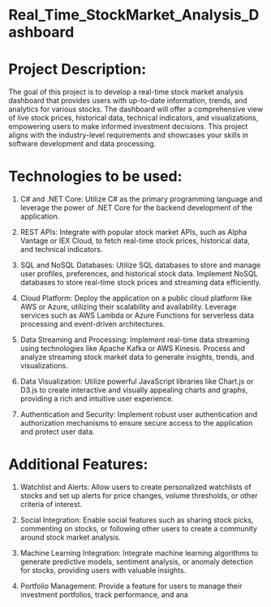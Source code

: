 # Real_Time_StockMarket_Analysis_Dashboard

# Project Description:
The goal of this project is to develop a real-time stock market analysis dashboard that provides users with up-to-date information, trends, and analytics for various stocks. The dashboard will offer a comprehensive view of live stock prices, historical data, technical indicators, and visualizations, empowering users to make informed investment decisions. This project aligns with the industry-level requirements and showcases your skills in software development and data processing.

# Technologies to be used:

1. C# and .NET Core: Utilize C# as the primary programming language and leverage the power of .NET Core for the backend development of the application.

2. REST APIs: Integrate with popular stock market APIs, such as Alpha Vantage or IEX Cloud, to fetch real-time stock prices, historical data, and technical indicators.

3. SQL and NoSQL Databases: Utilize SQL databases to store and manage user profiles, preferences, and historical stock data. Implement NoSQL databases to store real-time stock prices and streaming data efficiently.

4. Cloud Platform: Deploy the application on a public cloud platform like AWS or Azure, utilizing their scalability and availability. Leverage services such as AWS Lambda or Azure Functions for serverless data processing and event-driven architectures.

5. Data Streaming and Processing: Implement real-time data streaming using technologies like Apache Kafka or AWS Kinesis. Process and analyze streaming stock market data to generate insights, trends, and visualizations.

6. Data Visualization: Utilize powerful JavaScript libraries like Chart.js or D3.js to create interactive and visually appealing charts and graphs, providing a rich and intuitive user experience.

7. Authentication and Security: Implement robust user authentication and authorization mechanisms to ensure secure access to the application and protect user data.

# Additional Features:

1. Watchlist and Alerts: Allow users to create personalized watchlists of stocks and set up alerts for price changes, volume thresholds, or other criteria of interest.

2. Social Integration: Enable social features such as sharing stock picks, commenting on stocks, or following other users to create a community around stock market analysis.

3. Machine Learning Integration: Integrate machine learning algorithms to generate predictive models, sentiment analysis, or anomaly detection for stocks, providing users with valuable insights.

4. Portfolio Management: Provide a feature for users to manage their investment portfolios, track performance, and ana
